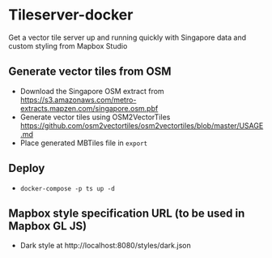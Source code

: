# Tileserver-docker

Get a vector tile server up and running quickly with Singapore data and custom styling from Mapbox Studio

## Generate vector tiles from OSM

- Download the Singapore OSM extract from https://s3.amazonaws.com/metro-extracts.mapzen.com/singapore.osm.pbf
- Generate vector tiles using OSM2VectorTiles https://github.com/osm2vectortiles/osm2vectortiles/blob/master/USAGE.md
- Place generated MBTiles file in `export`

## Deploy

- `docker-compose -p ts up -d`

## Mapbox style specification URL (to be used in Mapbox GL JS)

- Dark style at http://localhost:8080/styles/dark.json
